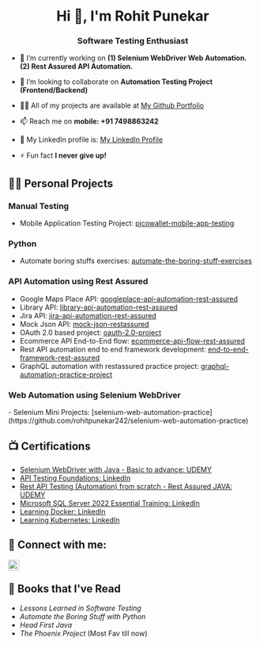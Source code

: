 
<h1 align="center">Hi 👋, I'm Rohit Punekar</h1>
<h3 align="center">Software Testing Enthusiast</h3>

<p align="left">  </p>

- 🔭 I’m currently working on **(1) Selenium WebDriver Web Automation. (2) Rest Assured API Automation.**

- 👯 I’m looking to collaborate on **Automation Testing Project (Frontend/Backend)**

- 👨‍💻 All of my projects are available at [My Github Portfolio](https://github.com/rohitpunekar242?tab=repositories)

- 📫 Reach me on **mobile: +91 7498863242**

- 📄 My LinkedIn profile is: [My LinkedIn Profile](http://linkedin.com/in/rohitp242)

- ⚡ Fun fact **I never give up!**

<p align="left">

<h2>👨‍💻 Personal Projects </h2>

   <h3> Manual Testing </h3>
   
  - Mobile Application Testing Project: [picowallet-mobile-app-testing](https://github.com/rohitpunekar242/Pico-Wallet)

  <h3> Python </h3>
  
  - Automate boring stuffs exercises: [automate-the-boring-stuff-exercises](https://github.com/rohitpunekar242/automate-the-boring-stuff-exercises)

  <h3> API Automation using Rest Assured</h3>
  
  - Google Maps Place API: [googleplace-api-automation-rest-assured](https://github.com/rohitpunekar242/googleplace-api-automation-rest-assured)
  - Library API: [library-api-automation-rest-assured](https://github.com/rohitpunekar242/library-api-automation-rest-assured)
  - Jira API: [jira-api-automation-rest-assured](https://github.com/rohitpunekar242/jira-api-automation-rest-assured)
  - Mock Json API: [mock-json-restassured](https://github.com/rohitpunekar242/mock-json-restassured)
  - OAuth 2.0 based project: [oauth-2.0-project](https://github.com/rohitpunekar242/oauth-2.0-project/tree/master)
  - Ecommerce API End-to-End flow: [ecommerce-api-flow-rest-assured](https://github.com/rohitpunekar242/ecommerce-api-flow-rest-assured)
  - Rest API automation end to end framework development: [end-to-end-framework-rest-assured](https://github.com/rohitpunekar242/end-to-end-framework-rest-assured)
  - GraphQL automation with restassured practice project: [graphql-automation-practice-project](https://github.com/rohitpunekar242/graphql-automation-practice-project)

  <h3> Web Automation using Selenium WebDriver</h3>
  - Selenium Mini Projects: [selenium-web-automation-practice](https://github.com/rohitpunekar242/selenium-web-automation-practice)
  

<h2>📺 Certifications </h2>

- [Selenium WebDriver with Java - Basic to advance: UDEMY](https://www.udemy.com/certificate/UC-28745a6f-cab6-489d-8484-ef76f2112631/)
- [API Testing Foundations: LinkedIn](https://www.linkedin.com/learning/certificates/8d6d49074aa6cc9ad8759d57dbd17f0fc04d50dee2e8eaa7fa822c1b55481dba?trk=share_certificate&lipi=urn%3Ali%3Apage%3Ad_flagship3_profile_view_base_certifications_details%3BR3wHwEVJSgWqG%2Fv6UT0aZQ%3D%3D)
- [Rest API Testing (Automation) from scratch - Rest Assured JAVA: UDEMY](https://www.udemy.com/certificate/UC-fb4f9f5e-8ec0-4b17-8acd-e4ac89cdfed2/)
- [Microsoft SQL Server 2022 Essential Training: LinkedIn](https://www.linkedin.com/learning/certificates/08ba1770566f8d6f1dd9e2ce364ac7f1953fe06cb300904af87e21419c739b99?lipi=urn%3Ali%3Apage%3Ad_flagship3_profile_view_base_certifications_details%3BR3wHwEVJSgWqG%2Fv6UT0aZQ%3D%3D)
- [Learning Docker: LinkedIn](https://www.linkedin.com/learning/certificates/cea43a602b05d28f29992ce73a42832b4c0967bef7a57c72429d26a205f7ee7b?lipi=urn%3Ali%3Apage%3Ad_flagship3_profile_view_base_certifications_details%3BR3wHwEVJSgWqG%2Fv6UT0aZQ%3D%3D)
- [Learning Kubernetes: LinkedIn](https://www.linkedin.com/learning/certificates/4d25b7b788b697cd48ae91d04516d29cdf381c9a9cf8dd3fa57fb3ad3cc6c047?lipi=urn%3Ali%3Apage%3Ad_flagship3_profile_view_base_certifications_details%3BR3wHwEVJSgWqG%2Fv6UT0aZQ%3D%3D)

<h2> 🤳 Connect with me:</h2>

[<img align="left" alt="JoshMadakor | LinkedIn" width="22px" src="https://cdn.jsdelivr.net/npm/simple-icons@v3/icons/linkedin.svg" />][linkedin]

[linkedin]: http://linkedin.com/in/rohitp242

<br>

## 📕 Books that I've Read
- *Lessons Learned in Software Testing*
- *Automate the Boring Stuff with Python*
- *Head First Java*
- *The Phoenix Project* (Most Fav till now)






